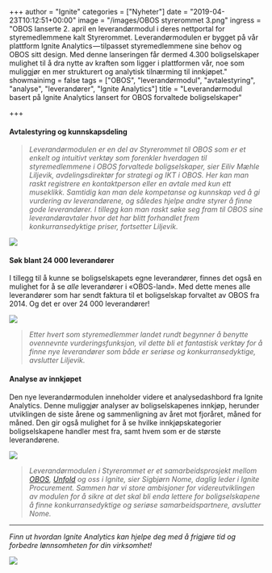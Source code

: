 +++
author = "Ignite"
categories = ["Nyheter"]
date = "2019-04-23T10:12:51+00:00"
image = "/images/OBOS styrerommet 3.png"
ingress = "OBOS lanserte 2. april en leverandørmodul i deres nettportal for styremedlemmene kalt Styrerommet. Leverandørmodulen er bygget på vår plattform Ignite Analytics — tilpasset styremedlemmene sine behov og OBOS sitt design. Med denne lanseringen får dermed 4.300 boligselskaper mulighet til å dra nytte av kraften som ligger i plattformen vår, noe som muliggjør en mer strukturert og analytisk tilnærming til innkjøpet."
showmainimg = false
tags = ["OBOS", "leverandørmodul", "avtalestyring", "analyse", "leverandører", "Ignite Analytics"]
title = "Leverandørmodul basert på Ignite Analytics lansert for OBOS forvaltede boligselskaper"

+++

#### Avtalestyring og kunnskapsdeling

> _Leverandørmodulen er en del av Styrerommet til OBOS som er et enkelt og intuitivt verktøy som forenkler hverdagen til styremedlemmene i OBOS forvaltede boligselskaper, sier Eiliv Mæhle Liljevik, avdelingsdirektør for strategi og IKT i OBOS. Her kan man raskt registrere en kontaktperson eller en avtale med kun ett museklikk. Samtidig kan man dele kompetanse og kunnskap ved å gi vurdering av leverandørene, og således hjelpe andre styrer å finne gode leverandører. I tillegg kan man raskt søke seg fram til OBOS sine leverandøravtaler hvor det har blitt forhandlet frem konkurransedyktige priser, fortsetter Liljevik._

![](https://cdn-images-1.medium.com/max/800/1*TX9TdYmNHzSmleFZ1qDK_w.png)

#### Søk blant 24 000 leverandører

I tillegg til å kunne se boligselskapets egne leverandører, finnes det også en mulighet for å se _alle_ leverandører i «OBOS-land». Med dette menes alle leverandører som har sendt faktura til et boligselskap forvaltet av OBOS fra 2014. Og det er over 24 000 leverandører!

![](https://cdn-images-1.medium.com/max/800/1*esBOKV9ADuXGdIBqCWRd7w.png)

> _Etter hvert som styremedlemmer landet rundt begynner å benytte ovennevnte vurderingsfunksjon, vil dette bli et fantastisk verktøy for å finne nye leverandører som både er seriøse og konkurransedyktige, avslutter Liljevik._

#### Analyse av innkjøpet

Den nye leverandørmodulen inneholder videre et analysedashbord fra Ignite Analytics. Denne muliggjør analyser av boligselskapenes innkjøp, herunder utviklingen de siste årene og sammenligning av året mot fjoråret, måned for måned. Den gir også mulighet for å se hvilke innkjøpskategorier boligselskapene handler mest fra, samt hvem som er de største leverandørene.

![](https://cdn-images-1.medium.com/max/800/1*XTTdUOb4_ZwoN5lAVI0mQw.png)

> _Leverandørmodulen i Styrerommet er et samarbeidsprosjekt mellom_ [_OBOS_](http://www.obos.no/)_,_ [_Unfold_](https://www.unfold.no/) _og oss i Ignite, sier Sigbjørn Nome, daglig leder i Ignite Procurement. Sammen har vi store ambisjoner for videreutviklingen av modulen for å sikre at det skal bli enda lettere for boligselskapene å finne konkurransedyktige og seriøse samarbeidspartnere, avslutter Nome._

---

_Finn ut hvordan Ignite Analytics kan hjelpe deg med å frigjøre tid og forbedre lønnsomheten for din virksomhet!_

[![](https://cdn-images-1.medium.com/max/800/1*wNfW3gtCL-EO9XYJOYYSnQ.png)](https://www.ignite.no/ignite-analytics/demo/)
